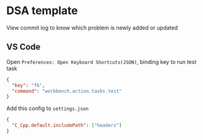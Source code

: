 # DSA template

View commit log to know which problem is newly added or updated

## VS Code

Open `Preferences: Open Keyboard Shortcuts(JSON)`, binding key to run test task

```json
{
  "key": "f6",
  "command": "workbench.action.tasks.test"
}
```

Add this config to `settings.json`

```json
{
  "C_Cpp.default.includePath": ["headers"]
}
```
